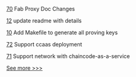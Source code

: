 
[70](https://github.com/hyperledger-labs/fabric-ansible-collection/pull/70) Fab Proxy Doc Changes

[12](https://github.com/hyperledger-labs/zeto/pull/12) update readme with details

[10](https://github.com/hyperledger-labs/zeto/pull/10) Add Makefile to generate all proving keys

[72](https://github.com/hyperledger-labs/cc-tools-demo/pull/72) Support ccaas deployment

[71](https://github.com/hyperledger-labs/cc-tools-demo/pull/71) Support network with chaincode-as-a-service


[See more >>>](https://start-here.hyperledger.org/pull-requests)
